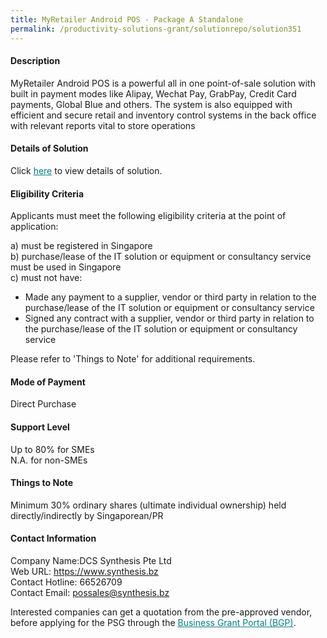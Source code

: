 ```yaml
---
title: MyRetailer Android POS - Package A Standalone
permalink: /productivity-solutions-grant/solutionrepo/solution351
---
```


#### Description

MyRetailer Android POS is a powerful all in one point-of-sale solution with built in payment modes like Alipay, Wechat Pay, GrabPay, Credit Card payments, Global Blue and others. The system is also equipped with efficient and secure retail and inventory control systems in the back office with relevant reports vital to store operations

#### Details of Solution

Click <a href='https://govassist.gobusiness.gov.sg/images/psg/Desensitised_DCS_20200008_Annex_3_CR_WEF_4_SEPT_2020v2_Part_1.pdf' style='color:#037e8a'>here</a> to view details of solution.

#### Eligibility Criteria

Applicants must meet the following eligibility criteria at the point of application:

a) must be registered in Singapore <br>
b) purchase/lease of the IT solution or equipment or consultancy service must be used in Singapore <br>
c) must not have:
- Made any payment to a supplier, vendor or third party in relation to the purchase/lease of the IT solution or equipment or consultancy service
- Signed any contract with a supplier, vendor or third party in relation to the purchase/lease of the IT solution or equipment or consultancy service

Please refer to 'Things to Note' for additional requirements.

#### Mode of Payment
Direct Purchase

#### Support Level
Up to 80% for SMEs <br>
N.A. for non-SMEs

#### Things to Note
Minimum 30% ordinary shares (ultimate individual ownership) held directly/indirectly by Singaporean/PR

#### Contact Information
Company Name:DCS Synthesis Pte Ltd <br>Web URL: https://www.synthesis.bz <br>Contact Hotline: 66526709 <br>Contact Email: possales@synthesis.bz <br>

Interested companies can get a quotation from the pre-approved vendor, before applying for the PSG through the <a target='_blank' style='color:#037e8a' href='https://www.businessgrants.gov.sg/'>Business Grant Portal (BGP)</a>.
